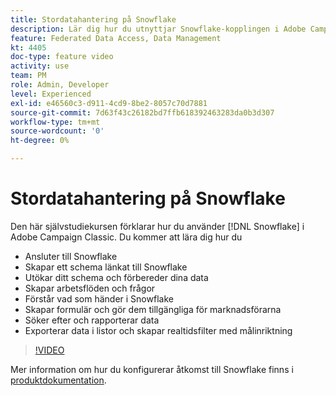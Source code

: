 ```yaml
---
title: Stordatahantering på Snowflake
description: Lär dig hur du utnyttjar Snowflake-kopplingen i Adobe Campaign Classic
feature: Federated Data Access, Data Management
kt: 4405
doc-type: feature video
activity: use
team: PM
role: Admin, Developer
level: Experienced
exl-id: e46560c3-d911-4cd9-8be2-8057c70d7881
source-git-commit: 7d63f43c26182bd7ffb618392463283da0b3d307
workflow-type: tm+mt
source-wordcount: '0'
ht-degree: 0%

---
```


# Stordatahantering på Snowflake

Den här självstudiekursen förklarar hur du använder [!DNL Snowflake] i Adobe Campaign Classic.
Du kommer att lära dig hur du

* Ansluter till Snowflake
* Skapar ett schema länkat till Snowflake
* Utökar ditt schema och förbereder dina data
* Skapar arbetsflöden och frågor
* Förstår vad som händer i Snowflake
* Skapar formulär och gör dem tillgängliga för marknadsförarna
* Söker efter och rapporterar data
* Exporterar data i listor och skapar realtidsfilter med målinriktning

>[!VIDEO](https://video.tv.adobe.com/v/31588?quality=12&learn=on)

Mer information om hur du konfigurerar åtkomst till Snowflake finns i [produktdokumentation](https://experienceleague.adobe.com/docs/campaign-classic/using/installing-campaign-classic/accessing-external-database/configure-fda/config-databases/configure-fda-snowflake.html?lang=en#installing-campaign-classic).
